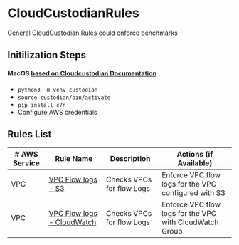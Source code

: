 # CloudCustodianRules
General CloudCustodian Rules could enforce benchmarks

## Initilization Steps
#### MacOS [based on Cloudcustodian Documentation](https://cloudcustodian.io/docs/quickstart/index.html#install-cloud-custodian)
* `python3 -m venv custodian`
* `source custodian/bin/activate`
* `pip install c7n`
* Configure AWS credentials


## Rules List 

| # AWS Service      | Rule Name | Description | Actions (if Available)|
| ----------- | ----------- | ----------- | -----------|
| VPC   | [VPC Flow logs - S3 ](./Rules/VPC/vpc-flowLogs-enforceS3.yml) | Checks VPCs for flow Logs | Enforce VPC flow logs for the VPC configured with S3|
| VPC   | [VPC Flow logs - CloudWatch ](./Rules/VPC/vpc-flowLogs-enforceCW.yml) | Checks VPCs for flow Logs | Enforce VPC flow logs for the VPC with CloudWatch Group|